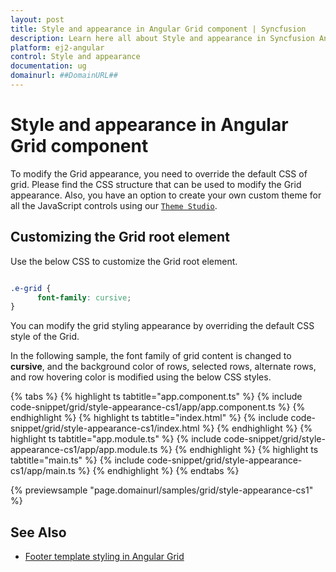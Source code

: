 ```yaml
---
layout: post
title: Style and appearance in Angular Grid component | Syncfusion
description: Learn here all about Style and appearance in Syncfusion Angular Grid component of Syncfusion Essential JS 2 and more.
platform: ej2-angular
control: Style and appearance 
documentation: ug
domainurl: ##DomainURL##
---
```


# Style and appearance in Angular Grid component

To modify the Grid appearance, you need to override the default CSS of grid. Please find the CSS structure that can be used to modify the Grid appearance. Also, you have an option to create your own custom theme for all the JavaScript controls using our [`Theme Studio`](https://ej2.syncfusion.com/themestudio/?theme=material).

## Customizing the Grid root element

Use the below CSS to customize the Grid root element.

```css

.e-grid {
      font-family: cursive;
}

```

You can modify the grid styling appearance by overriding the default CSS style of the Grid.

In the following sample, the font family of grid content is changed to **cursive**, and the background color of rows, selected rows, alternate rows, and row hovering color is modified using the below CSS styles.

{% tabs %}
{% highlight ts tabtitle="app.component.ts" %}
{% include code-snippet/grid/style-appearance-cs1/app/app.component.ts %}
{% endhighlight %}
{% highlight ts tabtitle="index.html" %}
{% include code-snippet/grid/style-appearance-cs1/index.html %}
{% endhighlight %}
{% highlight ts tabtitle="app.module.ts" %}
{% include code-snippet/grid/style-appearance-cs1/app/app.module.ts %}
{% endhighlight %}
{% highlight ts tabtitle="main.ts" %}
{% include code-snippet/grid/style-appearance-cs1/app/main.ts %}
{% endhighlight %}
{% endtabs %}
  
{% previewsample "page.domainurl/samples/grid/style-appearance-cs1" %}

## See Also

* [Footer template styling in Angular Grid](https://ej2.syncfusion.com/angular/documentation/grid/style-and-appearance/#customizing-the-column-selection-background)